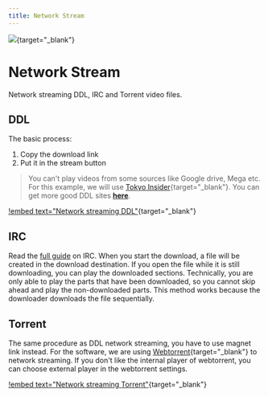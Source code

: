```yaml
---
title: Network Stream
---
```

![](https://cdn.apollo.moe/img/nsw.png){target="_blank"}

# Network Stream

Network streaming DDL, IRC and Torrent video files.

## DDL
The basic process:
1. Copy the download link
2. Put it in the stream button

> You can't play videos from some sources like Google drive, Mega etc. For this example, we will use [Tokyo Insider](https://www.tokyoinsider.com/){target="_blank"}. You can get more good DDL sites [**here**](/Websites.md/#direct-download).

[!embed text="Network streaming DDL"](https://youtu.be/1dsTb8YoNDM){target="_blank"}


## IRC
Read the [full guide](/Guides/IRC.md) on IRC. When you start the download, a file will be created in the download destination. If you open the file while it is still downloading, you can play the downloaded sections. Technically, you are only able to play the parts that have been downloaded, so you cannot skip ahead and play the non-downloaded parts. This method works because the downloader downloads the file sequentially.


## Torrent
The same procedure as DDL network streaming, you have to use magnet link instead. For the software, we are using [Webtorrent](https://webtorrent.io/desktop/){target="_blank"} to network streaming. If you don't like the internal player of webtorrent, you can choose external player in the webtorrent settings.

[!embed text="Network streaming Torrent"](https://youtu.be/abkKsVsyRdE){target="_blank"}
